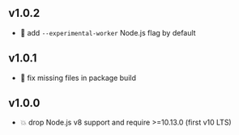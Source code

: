 ## v1.0.2

* 🐞 add `--experimental-worker` Node.js flag by default

## v1.0.1

* 🐞 fix missing files in package build

## v1.0.0

* 💥 drop Node.js v8 support and require >=10.13.0 (first v10 LTS)
